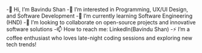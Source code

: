 -👋 Hi, I’m Bavindu Shan
-👀 I’m interested in Programming, UX/UI Design, and Software Development
-🌱 I’m currently learning Software Engineering (HND)
-💞️ I’m looking to collaborate on open-source projects and innovative software solutions
-📫 How to reach me: LinkedIn(Bavindu Shan)
-⚡ I’m a coffee enthusiast who loves late-night coding sessions and exploring new tech trends!

<!---
bavindushan/bavindushan is a ✨ special ✨ repository because its `README.md` (this file) appears on your GitHub profile.
You can click the Preview link to take a look at your changes.
--->
